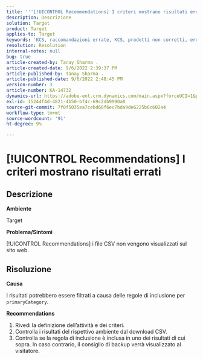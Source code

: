 ```yaml
---
title: '''[!UICONTROL Recommendations] I criteri mostrano risultati errati'
description: Descrizione
solution: Target
product: Target
applies-to: Target
keywords: 'KCS, raccomandazioni errate, KCS, prodotti non corretti, errato '
resolution: Resolution
internal-notes: null
bug: true
article-created-by: Tanay Sharma .
article-created-date: 9/6/2022 2:39:37 PM
article-published-by: Tanay Sharma .
article-published-date: 9/6/2022 2:48:45 PM
version-number: 3
article-number: KA-14732
dynamics-url: https://adobe-ent.crm.dynamics.com/main.aspx?forceUCI=1&pagetype=entityrecord&etn=knowledgearticle&id=43ddcfba-f12d-ed11-9db1-002248086735
exl-id: 15244f4d-4821-4b50-bf4c-69c2db9990a0
source-git-commit: 7f0f5035ea7cebd60f6ec7bda9de6225b6c602a4
workflow-type: tm+mt
source-wordcount: '91'
ht-degree: 9%

---
```


# [!UICONTROL Recommendations] I criteri mostrano risultati errati

## Descrizione


<b>Ambiente</b>

Target



<b>Problema/Sintomi</b>

[!UICONTROL Recommendations] i file CSV non vengono visualizzati sul sito web.


## Risoluzione


<b>Causa</b>

I risultati potrebbero essere filtrati a causa delle regole di inclusione per `primaryCategory`.



<b>Recommendations</b>

1. Rivedi la definizione dell’attività e dei criteri.
2. Controlla i risultati del rispettivo ambiente dal download CSV.
3. Controlla se la regola di inclusione è inclusa in uno dei risultati di cui sopra. In caso contrario, il consiglio di backup verrà visualizzato al visitatore.
